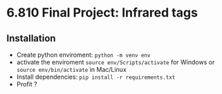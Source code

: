 # 6.810 Final Project: Infrared tags

## Installation

- Create python enviroment: `python -m venv env`
- activate the enviroment `source env/Scripts/activate` for Windows or `source env/bin/activate` in Mac/Linux
- Install dependencies: `pip install -r requirements.txt`
- Profit ?
